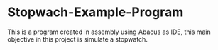 # Stopwach-Example-Program
This is a program created in assembly using Abacus as IDE, this main objective in this project is simulate a stopwatch.
